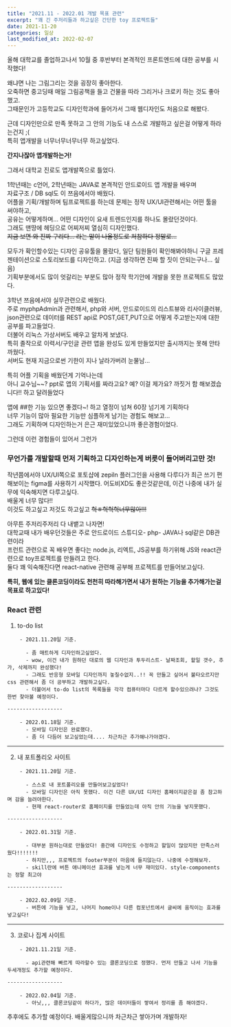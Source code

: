 ```yaml
---
title: "2021.11 - 2022.01 개발 목표 관련"
excerpt: "꽤 긴 주저리들과 하고싶은 간단한 toy 프로젝트들"
date: 2021-11-20
categories: 일상
last_modified_at: 2022-02-07
---
```


올해 대학교를 졸업하고나서 10월 중 후반부터 본격적인 프론트엔드에 대한 공부를 시작했다!

왜냐면 나는 그림그리는 것을 굉장히 좋아한다.  
오죽하면 중고딩때 매일 그림공책을 들고 건물을 따라 그리거나 크로키 하는 것도 좋아했고.  
그때문인가 고등학교도 디자인학과에 들어가서 그때 웹디자인도 처음으로 해봤다.

근데 디자인만으로 만족 못하고 그 안의 기능도 내 스스로 개발하고 싶은걸 어떻게 하라는건지 ;(  
특히 앱개발을 너무너무너무너무 하고싶었다.

**간지나잖아 앱개발하는거!**

그래서 대학교 진로도 앱개발쪽으로 틀었다.

1학년때는 c언어, 2학년때는 JAVA로 본격적인 안드로이드 앱 개발을 배우며  
자료구조 / DB sql도 이 쯔음에서야 배웠다.  
어플을 기획/개발하며 팀프로젝트를 하는데 문제는 정작 UX/UI관련해서는 어떤 툴을 써야하고,  
공유는 어떻게하며... 어떤 디자인이 요새 트렌드인지를 하나도 몰랐던것이다.  
그래도 맨땅에 헤딩으로 어찌저찌 열심히 디자인했다.  
~~지금 보면 와 진짜 구리다... 라는 말이 나올정도로 처참하다 정말로...~~

모두가 확인할수있는 디자인 공유툴을 몰랐다, 일단 팀원들이 확인해봐야하니 구글 프레젠테이션으로 스토리보드를 디자인하고. (지금 생각하면 진짜 할 짓이 안되는구나... 싶음)  
기획부분에서도 많이 엇갈리는 부분도 많아 정작 학기안에 개발을 못한 프로젝트도 많았다.

3학년 쯔음에서야 실무관련으로 배웠다.  
주로 myphpAdmin과 관련해서, php와 서버, 안드로이드의 리스트뷰와 리사이클러뷰,  
json관련으로 데이터를 REST api로 POST,GET,PUT으로 어떻게 주고받는지에 대한 공부를 파고들었다.  
더불어 리눅스 가상서버도 배우고 알차게 보냈다.  
특히 졸작으로 이력서/구인글 관련 앱을 완성도 있게 만들었지만 출시까지는 못해 안타까웠다.  
서버도 현재 지금으로썬 기한이 지나 날라가버려 눈물남...

특히 어플 기획을 배웠던게 기억나는데  
아니 교수님~~? ppt로 앱의 기획서를 짜라고요?
예? 이걸 제가요? 까짓거 함 해보겠습니다!! 하고 달려들었다

앱에 ##한 기능 있으면 좋겠다~! 하고 열정이 넘쳐 60장 넘기게 기획하다  
너무 기능이 많아 필요한 기능만 심플하게 남기는 경험도 해보고...  
그래도 기획하며 디자인하는거 은근 재미있었으니까 좋은경험이었다.

그런데 이런 경험들이 있어서 그런가

### 무언가를 개발할때 먼저 기획하고 디자인하는게 버릇이 들어버리고만 것!

작년쯤에서야 UX/UI쪽으로 포토샵에 zepiln 플러그인을 사용해 다루다가 최근 쓰기 편해보이는 figma를 사용하기 시작했다. 어도비XD도 좋은것같은데, 이건 나중에 내가 실무에 익숙해지면 다루고싶다.  
배울게 너무 많다!!  
이것도 하고싶고 저것도 하고싶고 ~~헉ㅎ헉헉헉너무많아!!!~~

아무튼 주저리주저리 다 내뱉고 나자면!  
대학교때 내가 배우던것들은 주로 안드로이드 스튜디오- php- JAVA나 sql같은 DB관련이라  
프런트 관련으로 꼭 배우면 좋다는 node.js, 리엑트, JS공부를 하기위해 JS와 react관련으로 toy프로젝트를 만들려고 한다.  
둘다 꽤 익숙해진다면 react-native 관련해 공부해 프로젝트를 만들어보고싶다.

**특히, 웹에 있는 클론코딩이라도 천천히 따라해가면서 내가 원하는 기능을 추가해가는걸 목표로 하고있다!**

### React 관련

<div class="notice--primary" markdown="1">

1.  to-do list

```
    - 2021.11.20일 기준.

      - 좀 매트하게 디자인하고싶었다.
      - wow, 이건 내가 원하던 대로의 웹 디자인과 투두리스트- 날짜조회, 할일 갯수, 추가, 삭제까지 완성했다!
      - 그래도 반응형 모바일 디자인까지 놓칠수없지..!! 꼭 만들고 싶어서 불타오르지만 css 관련해서 좀 더 공부하고 개발하고싶다.
      - 더불어서 to-do list의 목록들을 각각 컴퓨터마다 다르게 할수있으려나? 그것도 한번 찾아볼 예정이다.

------------------

    - 2022.01.18일 기준.
      - 모바일 디자인은 완료했다.
      - 좀 더 다듬어 보고싶었는데.... 차근차근 추가해나가야겠다.
```

---

2.  내 포트폴리오 사이트

```
    - 2021.11.20일 기준.

      - 스스로 내 포트폴리오를 만들어보고싶었다!
      - 모바일 디자인은 아직 못했다. 이건 다른 UX/UI 디자인 홈페이지같은걸 좀 참고하며 감을 늘려야한다.
      - 현재 react-router로 홈페이지를 만들었는데 아직 안의 기능을 넣지못했다.

------------------

    - 2022.01.31일 기준.

      - 대부분 원하는대로 만들었다! 중간에 디자인도 수정하고 할일이 많았지만 만족스러웠다!!!!!!!
      - 하지만,,, 프로젝트의 footer부분이 마음에 들지않는다. 나중에 수정해보자.
      - skill란에 버튼 애니메이션 효과를 넣는게 너무 재미있다. style-components는 정말 최고야

------------------

    - 2022.02.09일 기준.
      - 버튼에 기능을 넣고, 나머지 home이나 다른 컴포넌트에서 글씨에 움직이는 효과를 넣고싶다!

```

---

3.  코로나 집계 사이트

```
    - 2021.11.21일 기준.

      - api관련해 빠르게 따라할수 있는 클론코딩으로 정했다. 먼저 만들고 나서 기능을 두세개정도 추가할 예정이다.

------------------

    - 2022.02.04일 기준.
      - 아닛,,, 클론코딩같이 하다가, 많은 데이터들이 쌓여서 정리를 좀 해야겠다.
```

</div>

추후에도 추가할 예정이다.
배울게많으니까 차근차근 쌓아가며 개발하자!
